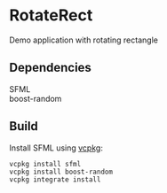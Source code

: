 # RotateRect

Demo application with rotating rectangle

## Dependencies

SFML  
boost-random

## Build

Install SFML using [vcpkg](https://docs.microsoft.com/en-us/cpp/build/vcpkg?view=vs-2019):

```
vcpkg install sfml
vcpkg install boost-random
vcpkg integrate install
```
